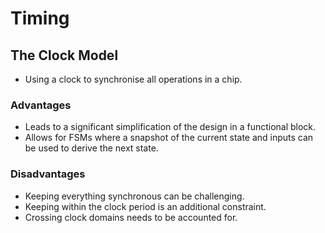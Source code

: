 # Timing 

## The Clock Model
* Using a clock to synchronise all operations in a chip.
### Advantages
* Leads to a significant simplification of the design in a functional block.
* Allows for FSMs where a snapshot of the current state and inputs can be used to derive the next state.

### Disadvantages
* Keeping everything synchronous can be challenging.
* Keeping within the clock period is an additional constraint.
* Crossing clock domains needs to be accounted for.